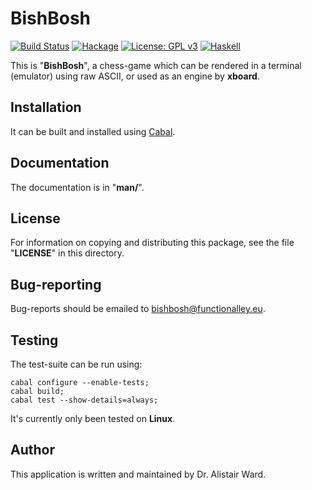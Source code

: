 # **BishBosh**

[![Build Status](https://travis-ci.org/functionalley/BishBosh.svg?branch=master)](https://travis-ci.org/functionalley/BishBosh)
[![Hackage](https://img.shields.io/hackage/v/bishbosh.svg)](https://hackage.haskell.org/package/bishbosh)
[![License: GPL v3](https://img.shields.io/badge/License-GPL%20v3-blue.svg)](https://www.gnu.org/licenses/gpl-3.0)
[![Haskell](https://b.repl.ca/v1/language-haskell-yellow.png)](https://haskell.org)

This is "**BishBosh**", a chess-game which can be rendered in a terminal (emulator) using raw ASCII, or used as an engine by **xboard**.

## Installation

It can be built and installed using [Cabal](https://www.haskell.org/cabal/users-guide/installing-packages.html).

## Documentation

The documentation is in "**man/**".

## License

For information on copying and distributing this package, see the file "**LICENSE**" in this directory.

## Bug-reporting

Bug-reports should be emailed to <bishbosh@functionalley.eu>.

## Testing

The test-suite can be run using:

    cabal configure --enable-tests;
    cabal build;
    cabal test --show-details=always;

It's currently only been tested on **Linux**.

## Author

This application is written and maintained by Dr. Alistair Ward.

